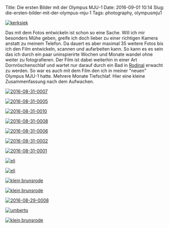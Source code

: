 Title: Die ersten Bilder mit der Olympus MJU-1
Date: 2016-09-01 10:14
Slug: die-ersten-bilder-mit-der-olympus-mju-1
Tags: photography, olympusmju1

[![kerksiek](https://farm9.staticflickr.com/8808/29298872806_fc1eb3c546_b.jpg)](https://www.flickr.com/photos/8810721@N07/29298872806/)

Das mit dem Fotos entwickeln ist schon so eine Sache. Will ich mir besonders Mühe geben, greife ich doch lieber zu einer richtigen Kamera anstatt zu meinem Telefon. Da dauert es aber maximal 35 weitere Fotos bis ich den Film entwickeln, scannen und aufarbeiten kann. So kann es es sein das ich durch ein paar uninspierirte Wochen und Monate wandel ohne weiter zu fotografieren. Der Film ist dabei weiterhin in einer Art Dornröschenschlaf und wartet nur darauf durch ein Bad in [Rodinal](https://de.wikipedia.org/wiki/Rodinal) erwacht zu werden. So war es auch mit dem Film den ich in meiner "neuen" Olympus MJU-1 hatte. Mehrere Monate Tiefschlaf. Hier eine kleine Zusammenfassung nach dem Aufwachen.

[![2016-08-31-0007](https://farm9.staticflickr.com/8328/28740829083_b077be85c1_b.jpg)](https://www.flickr.com/photos/8810721@N07/28740829083/)

[![2016-08-31-0005](https://farm9.staticflickr.com/8348/28738796264_be1c1924cc_b.jpg)](https://www.flickr.com/photos/8810721@N07/28738796264/)

[![2016-08-31-0010](https://farm9.staticflickr.com/8280/29328537986_a1d6466e83_b.jpg)](https://www.flickr.com/photos/8810721@N07/29328537986/)

[![2016-08-31-0008](https://farm9.staticflickr.com/8855/28740812573_3b12d7afa9_b.jpg)](https://www.flickr.com/photos/8810721@N07/28740812573/)

[![2016-08-31-0006](https://farm9.staticflickr.com/8445/29283407201_eac4bde409_b.jpg)](https://www.flickr.com/photos/8810721@N07/29283407201/)

[![2016-08-31-0002](https://farm9.staticflickr.com/8111/28740895113_6e222ba16f_b.jpg)](https://www.flickr.com/photos/8810721@N07/28740895113/)

[![2016-08-31-0001](https://farm9.staticflickr.com/8788/28740914833_cf1c999c65_b.jpg)](https://www.flickr.com/photos/8810721@N07/28740914833/)

[![eli](https://farm9.staticflickr.com/8185/29224414062_50472fa1ef_b.jpg)](https://www.flickr.com/photos/8810721@N07/29224414062/)

[![eli](https://farm9.staticflickr.com/8250/29045124040_06fd8b8d06_b.jpg)](https://www.flickr.com/photos/8810721@N07/29045124040/)

[![klein brunsrode](https://farm9.staticflickr.com/8687/29044993530_52c4e6da45_b.jpg)](https://www.flickr.com/photos/8810721@N07/29044993530/)

[![klein brunsrode](https://farm9.staticflickr.com/8269/29298844816_f98b3b3532_b.jpg)](https://www.flickr.com/photos/8810721@N07/29298844816/)

[![2016-08-29-0008](https://farm9.staticflickr.com/8771/29045002150_4a5ff150f2_b.jpg)](https://www.flickr.com/photos/8810721@N07/29045002150/)

[![umberto](https://farm9.staticflickr.com/8344/29298855156_28cdab616a_b.jpg)](https://www.flickr.com/photos/8810721@N07/29298855156/)

[![klein brunsrode](https://farm9.staticflickr.com/8410/29045061470_5df300cd9f_b.jpg)](https://www.flickr.com/photos/8810721@N07/29045061470/)
